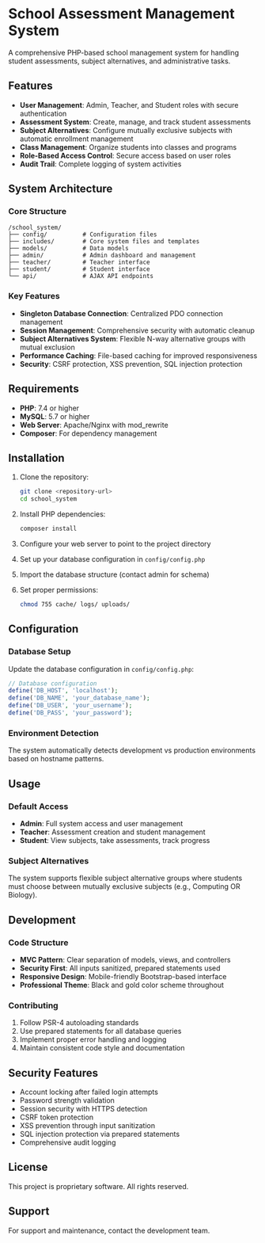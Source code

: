 # School Assessment Management System

A comprehensive PHP-based school management system for handling student assessments, subject alternatives, and administrative tasks.

## Features

- **User Management**: Admin, Teacher, and Student roles with secure authentication
- **Assessment System**: Create, manage, and track student assessments
- **Subject Alternatives**: Configure mutually exclusive subjects with automatic enrollment management
- **Class Management**: Organize students into classes and programs
- **Role-Based Access Control**: Secure access based on user roles
- **Audit Trail**: Complete logging of system activities

## System Architecture

### Core Structure
```
/school_system/
├── config/          # Configuration files
├── includes/        # Core system files and templates
├── models/          # Data models
├── admin/           # Admin dashboard and management
├── teacher/         # Teacher interface
├── student/         # Student interface
└── api/             # AJAX API endpoints
```

### Key Features
- **Singleton Database Connection**: Centralized PDO connection management
- **Session Management**: Comprehensive security with automatic cleanup
- **Subject Alternatives System**: Flexible N-way alternative groups with mutual exclusion
- **Performance Caching**: File-based caching for improved responsiveness
- **Security**: CSRF protection, XSS prevention, SQL injection protection

## Requirements

- **PHP**: 7.4 or higher
- **MySQL**: 5.7 or higher
- **Web Server**: Apache/Nginx with mod_rewrite
- **Composer**: For dependency management

## Installation

1. Clone the repository:
   ```bash
   git clone <repository-url>
   cd school_system
   ```

2. Install PHP dependencies:
   ```bash
   composer install
   ```

3. Configure your web server to point to the project directory

4. Set up your database configuration in `config/config.php`

5. Import the database structure (contact admin for schema)

6. Set proper permissions:
   ```bash
   chmod 755 cache/ logs/ uploads/
   ```

## Configuration

### Database Setup
Update the database configuration in `config/config.php`:
```php
// Database configuration
define('DB_HOST', 'localhost');
define('DB_NAME', 'your_database_name');
define('DB_USER', 'your_username');
define('DB_PASS', 'your_password');
```

### Environment Detection
The system automatically detects development vs production environments based on hostname patterns.

## Usage

### Default Access
- **Admin**: Full system access and user management
- **Teacher**: Assessment creation and student management
- **Student**: View subjects, take assessments, track progress

### Subject Alternatives
The system supports flexible subject alternative groups where students must choose between mutually exclusive subjects (e.g., Computing OR Biology).

## Development

### Code Structure
- **MVC Pattern**: Clear separation of models, views, and controllers
- **Security First**: All inputs sanitized, prepared statements used
- **Responsive Design**: Mobile-friendly Bootstrap-based interface
- **Professional Theme**: Black and gold color scheme throughout

### Contributing
1. Follow PSR-4 autoloading standards
2. Use prepared statements for all database queries
3. Implement proper error handling and logging
4. Maintain consistent code style and documentation

## Security Features

- Account locking after failed login attempts
- Password strength validation
- Session security with HTTPS detection
- CSRF token protection
- XSS prevention through input sanitization
- SQL injection protection via prepared statements
- Comprehensive audit logging

## License

This project is proprietary software. All rights reserved.

## Support

For support and maintenance, contact the development team.